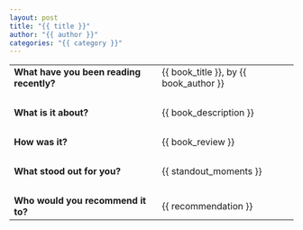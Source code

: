 ```yaml
---
layout: post
title: "{{ title }}"
author: "{{ author }}"
categories: "{{ category }}"
---
```


<table>
  <tr>
    <td style="padding-right: 20px;"><strong>What have you been reading recently?</strong></td>
    <td>{{ book_title }}, by {{ book_author }}</td>
  </tr>
  <tr><td colspan="2">&nbsp;</td></tr> <!-- Blank line -->

  <tr>
    <td style="padding-right: 20px;"><strong>What is it about?</strong></td>
    <td>{{ book_description }}</td>
  </tr>
  <tr><td colspan="2">&nbsp;</td></tr> <!-- Blank line -->

  <tr>
    <td style="padding-right: 20px;"><strong>How was it?</strong></td>
    <td>{{ book_review }}</td>
  </tr>
  <tr><td colspan="2">&nbsp;</td></tr> <!-- Blank line -->

  <tr>
    <td style="padding-right: 20px;"><strong>What stood out for you?</strong></td>
    <td>{{ standout_moments }}</td>
  </tr>
  <tr><td colspan="2">&nbsp;</td></tr> <!-- Blank line -->

  <tr>
    <td style="padding-right: 20px;"><strong>Who would you recommend it to?</strong></td>
    <td>{{ recommendation }}</td>
  </tr>
</table>